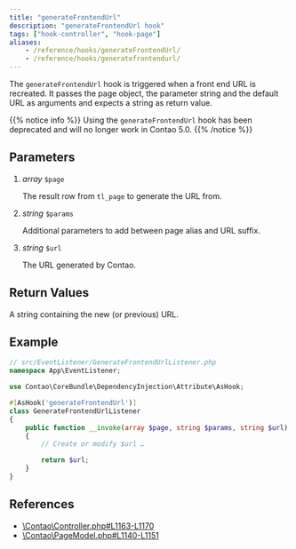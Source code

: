 ```yaml
---
title: "generateFrontendUrl"
description: "generateFrontendUrl hook"
tags: ["hook-controller", "hook-page"]
aliases:
    - /reference/hooks/generateFrontendUrl/
    - /reference/hooks/generatefrontendurl/
---
```



The `generateFrontendUrl` hook is triggered when a front end URL is recreated. 
It passes the page object, the parameter string and the default URL as arguments 
and expects a string as return value.

{{% notice info %}}
Using the `generateFrontendUrl` hook has been deprecated and will no longer work in Contao 5.0.
{{% /notice %}}


## Parameters

1. *array* `$page`

    The result row from `tl_page` to generate the URL from.

2. *string* `$params`

    Additional parameters to add between page alias and URL suffix.

3. *string* `$url`

    The URL generated by Contao.


## Return Values

A string containing the new (or previous) URL.


## Example

```php
// src/EventListener/GenerateFrontendUrlListener.php
namespace App\EventListener;

use Contao\CoreBundle\DependencyInjection\Attribute\AsHook;

#[AsHook('generateFrontendUrl')]
class GenerateFrontendUrlListener
{
    public function __invoke(array $page, string $params, string $url): string
    {
        // Create or modify $url …

        return $url;
    }
}
```


## References

* [\Contao\Controller.php#L1163-L1170](https://github.com/contao/contao/blob/4.7.6/core-bundle/src/Resources/contao/library/Contao/Controller.php#L1163-L1170)
* [\Contao\PageModel.php#L1140-L1151](https://github.com/contao/contao/blob/4.7.6/core-bundle/src/Resources/contao/models/PageModel.php#L1140-L1151)
